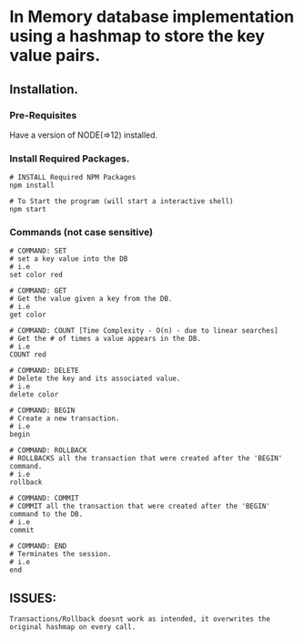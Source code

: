 # In Memory database implementation using a hashmap to store the key value pairs.

## Installation.

### Pre-Requisites

Have a version of NODE(=>12) installed.

### Install Required Packages.

    # INSTALL Required NPM Packages
    npm install

    # To Start the program (will start a interactive shell)
    npm start

### Commands (not case sensitive)

    # COMMAND: SET
    # set a key value into the DB
    # i.e
    set color red

    # COMMAND: GET
    # Get the value given a key from the DB.
    # i.e
    get color

    # COMMAND: COUNT [Time Complexity - O(n) - due to linear searches]
    # Get the # of times a value appears in the DB.
    # i.e
    COUNT red

    # COMMAND: DELETE
    # Delete the key and its associated value.
    # i.e
    delete color

    # COMMAND: BEGIN
    # Create a new transaction.
    # i.e
    begin

    # COMMAND: ROLLBACK
    # ROLLBACKS all the transaction that were created after the 'BEGIN' command.
    # i.e
    rollback

    # COMMAND: COMMIT
    # COMMIT all the transaction that were created after the 'BEGIN' command to the DB.
    # i.e
    commit

    # COMMAND: END
    # Terminates the session.
    # i.e
    end

## ISSUES:
    Transactions/Rollback doesnt work as intended, it overwrites the original hashmap on every call.
